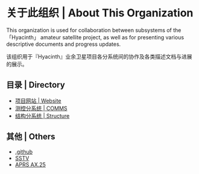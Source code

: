 # 关于此组织 | About This Organization  

This organization is used for collaboration between subsystems of the 「Hyacinth」 amateur satellite project, as well as for presenting various descriptive documents and progress updates.  

该组织用于『Hyacinth』业余卫星项目各分系统间的协作及各类描述文档与进展的展示。  

## 目录 | Directory  
- [项目网站   | Website](https://github.com/HyacinthSat/Website)  
- [测控分系统 | COMMS](https://github.com/HyacinthSat/COMMS)  
- [结构分系统 | Structure](https://github.com/HyacinthSat/Structure)  

## 其他 | Others
- [.github](https://github.com/HyacinthSat/.github)  
- [SSTV](https://github.com/HyacinthSat/SSTV)  
- [APRS AX.25](https://github.com/HyacinthSat/APRS-AX.25)  
